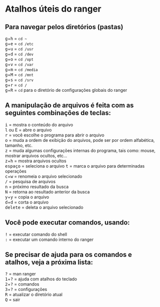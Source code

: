 # Atalhos úteis do ranger

## Para navegar pelos diretórios (pastas)
<kbd>g</kbd>+<kbd>h</kbd> = `cd ~`  
<kbd>g</kbd>+<kbd>e</kbd> = `cd /etc`  
<kbd>g</kbd>+<kbd>u</kbd> = `cd /usr`  
<kbd>g</kbd>+<kbd>d</kbd> = `cd /dev`  
<kbd>g</kbd>+<kbd>o</kbd> = `cd /opt`  
<kbd>g</kbd>+<kbd>v</kbd> = `cd /var`  
<kbd>g</kbd>+<kbd>m</kbd> = `cd /media`  
<kbd>g</kbd>+<kbd>M</kbd> = `cd /mnt`  
<kbd>g</kbd>+<kbd>s</kbd> = `cd /srv`  
<kbd>g</kbd>+<kbd>r</kbd> = `cd /`  
<kbd>g</kbd>+<kbd>R</kbd> = `cd` para o diretório de configurações globais do ranger  


## A manipulação de arquivos é feita com as seguintes combinações de teclas:
<kbd>i</kbd> = mostra o conteúdo do arquivo  
<kbd>l</kbd> ou E = abre o arquivo  
<kbd>r</kbd> = você escolhe o programa para abrir o arquivo  
<kbd>o</kbd> = muda a ordem de exibição do arquivos, pode ser por ordem alfabética, tamanho, etc.  
<kbd>z</kbd> = muda algumas configurações internas do programa, tais como: mouse, mostrar arquivos ocultos, etc...  
<kbd>z</kbd>+<kbd>h</kbd> = mostra arquivos ocultos  
<kbd>espaço</kbd> = seleciona o arquivo
<kbd>t</kbd> = marca o arquivo para determinadas operações  
<kbd>c</kbd>+<kbd>w</kbd> = renomeia o arquivo selecionado  
<kbd>/</kbd> = pesquisa de arquivos  
<kbd>n</kbd> = próximo resultado da busca  
<kbd>N</kbd> = retorna ao resultado anterior da busca  
<kbd>y</kbd>+<kbd>y</kbd> = copia o arquivo  
<kbd>d</kbd>+<kbd>d</kbd> = corta o arquivo  
<kbd>delete</kbd> = deleta o arquivo selecionado  


## Você pode executar comandos, usando:
<kbd>!</kbd> = executar comando do shell  
<kbd>:</kbd> = executar um comando interno do ranger  


## Se precisar de ajuda para os comandos e atalhos, veja a próxima lista:
<kbd>?</kbd> = man ranger  
<kbd>1</kbd>+<kbd>?</kbd> = ajuda com atalhos do teclado  
<kbd>2</kbd>+<kbd>?</kbd> = comandos  
<kbd>3</kbd>+<kbd>?</kbd> = configurações  
<kbd>R</kbd> = atualizar o diretório atual  
<kbd>Q</kbd> = sair  
